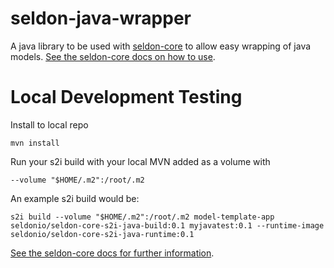# seldon-java-wrapper

A java library to be used with [seldon-core](https://github.com/SeldonIO/seldon-core) to allow easy wrapping of java models. [See the seldon-core docs on how to use](https://github.com/SeldonIO/seldon-core/blob/master/docs/wrappers/java.md).

# Local Development Testing

Install to local repo

```
mvn install
```

Run your s2i build with your local MVN added as a volume with

```
--volume "$HOME/.m2":/root/.m2
```

An example s2i build would be:

```
s2i build --volume "$HOME/.m2":/root/.m2 model-template-app seldonio/seldon-core-s2i-java-build:0.1 myjavatest:0.1 --runtime-image seldonio/seldon-core-s2i-java-runtime:0.1
```

[See the seldon-core docs for further information](https://docs.seldon.io/projects/seldon-core/en/latest/java/README.html).